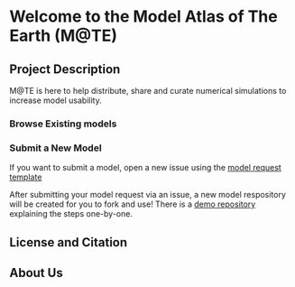 # Welcome to the Model Atlas of The Earth (M@TE)



## Project Description

M@TE is here to help distribute, share and curate numerical simulations to increase model usability. 

### Browse Existing models



### Submit a New Model

If you want to submit a model, open a new issue using the [model request template](url)


After submitting your model request via an issue, a new model respository will be created for you to fork and use! There is a [demo repository](url) explaining the steps one-by-one.

## License and Citation

## About Us
